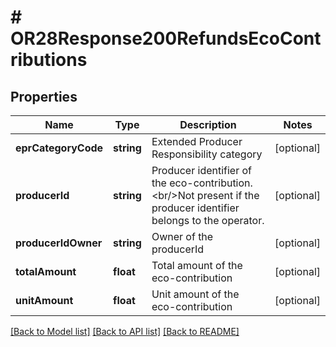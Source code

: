 # # OR28Response200RefundsEcoContributions

## Properties

Name | Type | Description | Notes
------------ | ------------- | ------------- | -------------
**eprCategoryCode** | **string** | Extended Producer Responsibility category | [optional]
**producerId** | **string** | Producer identifier of the eco-contribution.&lt;br/&gt;Not present if the producer identifier belongs to the operator. | [optional]
**producerIdOwner** | **string** | Owner of the producerId | [optional]
**totalAmount** | **float** | Total amount of the eco-contribution | [optional]
**unitAmount** | **float** | Unit amount of the eco-contribution | [optional]

[[Back to Model list]](../../README.md#models) [[Back to API list]](../../README.md#endpoints) [[Back to README]](../../README.md)
